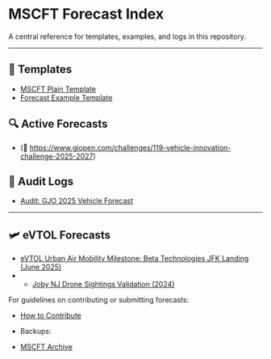 # MSCFT Forecast Index

A central reference for templates, examples, and logs in this repository.

---

## 📁 Templates
- [MSCFT Plain Template](https://github.com/captbullett65/MSCFT-/blob/main/templates/MSCFT-Template-v3.1B.md)
- [Forecast Example Template](https://github.com/captbullett65/MSCFT-/tree/main/examples)

## 🔍 Active Forecasts
- (🔗 https://www.gjopen.com/challenges/119-vehicle-innovation-challenge-2025-2027)

## 📑 Audit Logs
- [Audit: GJO 2025 Vehicle Forecast](https://github.com/captbullett65/MSCFT-/tree/main/logs)

---
## 🛩️ eVTOL Forecasts
- [eVTOL Urban Air Mobility Milestone: Beta Technologies JFK Landing (June 2025)](examples/evtol-beta-jfk-milestone-2025.txt)
- - [Joby NJ Drone Sightings Validation (2024)](examples/Joby-evtol-drone-sightings-nj-2024-validated.txt)


For guidelines on contributing or submitting forecasts:
- [How to Contribute](https://github.com/captbullett65/MSCFT-/blob/main/CONTRIBUTING.md)

- Backups:
- [MSCFT Archive](https://github.com/captbullett65/MSCFT-/blob/main/backup-log.md)

